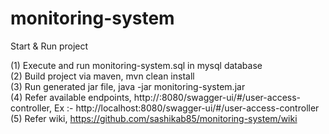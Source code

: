# monitoring-system

Start & Run project

(1) Execute and run monitoring-system.sql in mysql database </br>
(2) Build project via maven, mvn clean install </br>
(3) Run generated jar file, java -jar monitoring-system.jar </br>
(4) Refer available endpoints, http://<your-ip-address>:8080/swagger-ui/#/user-access-controller, Ex :- http://localhost:8080/swagger-ui/#/user-access-controller </br>
(5) Refer wiki, https://github.com/sashikab85/monitoring-system/wiki </br>
